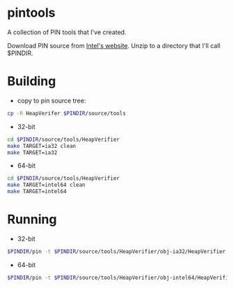 # pintools
A collection of PIN tools that I've created.

Download PIN source from [Intel's
website](https://software.intel.com/en-us/articles/pin-a-binary-instrumentation-tool-downloads). 
Unzip to a directory that I'll call $PINDIR.

# Building
* copy to pin source tree:
```bash
cp -R HeapVerifer $PINDIR/source/tools
```
* 32-bit
```bash
cd $PINDIR/source/tools/HeapVerifier
make TARGET=ia32 clean
make TARGET=ia32
```
* 64-bit
```bash
cd $PINDIR/source/tools/HeapVerifier
make TARGET=intel64 clean
make TARGET=intel64
```

# Running
* 32-bit
```bash
$PINDIR/pin -t $PINDIR/source/tools/HeapVerifier/obj-ia32/HeapVerifier.so -- ./buggyapp
```
* 64-bit
```bash
$PINDIR/pin -t $PINDIR/source/tools/HeapVerifier/obj-intel64/HeapVerifier.so -- ./buggyapp
```
